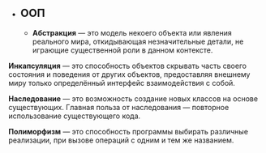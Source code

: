  * ## ООП

    * **Абстракция** — это модель некоего объекта или явления
реального мира, откидывающая незначительные детали, не
играющие существенной роли в данном контексте.

**Инкапсуляция** — это способность объектов скрывать часть
   своего состояния и поведения от других объектов,
   предоставляя внешнему миру только определённый
   интерфейс взаимодействия с собой.
   
**Наследование** — это возможность создание новых классов
на основе существующих. Главная польза от наследования
— повторное использование существующего кода.

**Полиморфизм** — это способность программы выбирать
   различные реализации, при вызове операций с одним и
   тем же названием.
